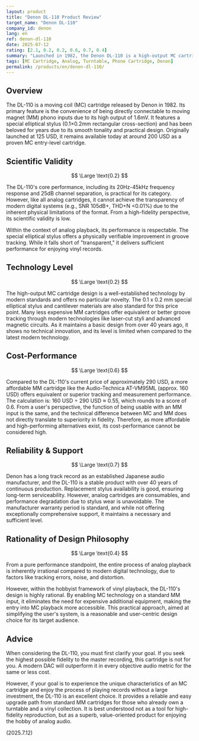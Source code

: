 ```yaml
---
layout: product
title: "Denon DL-110 Product Review"
target_name: "Denon DL-110"
company_id: denon
lang: en
ref: denon-dl-110
date: 2025-07-12
rating: [2.1, 0.2, 0.2, 0.6, 0.7, 0.4]
summary: "Launched in 1982, the Denon DL-110 is a high-output MC cartridge based on a 40-year-old design, offering limited technical advantages. Its cost-performance is not high due to the existence of more affordable MM cartridges."
tags: [MC Cartridge, Analog, Turntable, Phono Cartridge, Denon]
permalink: /products/en/denon-dl-110/
---
```


## Overview

The DL-110 is a moving coil (MC) cartridge released by Denon in 1982. Its primary feature is the convenience of being directly connectable to moving magnet (MM) phono inputs due to its high output of 1.6mV. It features a special elliptical stylus (0.1×0.2mm rectangular cross-section) and has been beloved for years due to its smooth tonality and practical design. Originally launched at 125 USD, it remains available today at around 200 USD as a proven MC entry-level cartridge.

## Scientific Validity

$$ \Large \text{0.2} $$

The DL-110's core performance, including its 20Hz-45kHz frequency response and 25dB channel separation, is practical for its category. However, like all analog cartridges, it cannot achieve the transparency of modern digital systems (e.g., SNR 105dB+, THD+N <0.01%) due to the inherent physical limitations of the format. From a high-fidelity perspective, its scientific validity is low.

Within the context of analog playback, its performance is respectable. The special elliptical stylus offers a physically verifiable improvement in groove tracking. While it falls short of "transparent," it delivers sufficient performance for enjoying vinyl records.

## Technology Level

$$ \Large \text{0.2} $$

The high-output MC cartridge design is a well-established technology by modern standards and offers no particular novelty. The 0.1 x 0.2 mm special elliptical stylus and cantilever materials are also standard for this price point. Many less expensive MM cartridges offer equivalent or better groove tracking through modern technologies like laser-cut styli and advanced magnetic circuits. As it maintains a basic design from over 40 years ago, it shows no technical innovation, and its level is limited when compared to the latest modern technology.

## Cost-Performance

$$ \Large \text{0.6} $$

Compared to the DL-110's current price of approximately 290 USD, a more affordable MM cartridge like the Audio-Technica AT-VM95ML (approx. 160 USD) offers equivalent or superior tracking and measurement performance. The calculation is: 160 USD ÷ 290 USD ≈ 0.55, which rounds to a score of 0.6. From a user's perspective, the function of being usable with an MM input is the same, and the technical difference between MC and MM does not directly translate to superiority in fidelity. Therefore, as more affordable and high-performing alternatives exist, its cost-performance cannot be considered high.

## Reliability & Support

$$ \Large \text{0.7} $$

Denon has a long track record as an established Japanese audio manufacturer, and the DL-110 is a stable product with over 40 years of continuous production. Replacement stylus availability is good, ensuring long-term serviceability. However, analog cartridges are consumables, and performance degradation due to stylus wear is unavoidable. The manufacturer warranty period is standard, and while not offering exceptionally comprehensive support, it maintains a necessary and sufficient level.

## Rationality of Design Philosophy

$$ \Large \text{0.4} $$

From a pure performance standpoint, the entire process of analog playback is inherently irrational compared to modern digital technology, due to factors like tracking errors, noise, and distortion.

However, within the hobbyist framework of vinyl playback, the DL-110's design is highly rational. By enabling MC technology on a standard MM input, it eliminates the need for expensive additional equipment, making the entry into MC playback more accessible. This practical approach, aimed at simplifying the user's system, is a reasonable and user-centric design choice for its target audience.

## Advice

When considering the DL-110, you must first clarify your goal. If you seek the highest possible fidelity to the master recording, this cartridge is not for you. A modern DAC will outperform it in every objective audio metric for the same or less cost.

However, if your goal is to experience the unique characteristics of an MC cartridge and enjoy the process of playing records without a large investment, the DL-110 is an excellent choice. It provides a reliable and easy upgrade path from standard MM cartridges for those who already own a turntable and a vinyl collection. It is best understood not as a tool for high-fidelity reproduction, but as a superb, value-oriented product for enjoying the hobby of analog audio.

(2025.7.12)